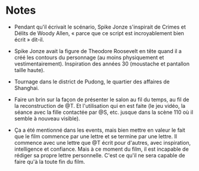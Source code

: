# Notes

* Pendant qu'il écrivait le scénario, Spike Jonze s'inspirait de Crimes et Délits de Woody Allen, « parce que ce script est incroyablement bien écrit » dit-il.

* Spike Jonze avait la figure de Theodore Roosevelt en tête quand il a créé les contours du personnage (au moins physiquement et vestimentairement). Inspiration des années 30 (moustache et pantallon taille haute).

* Tournage dans le district de Pudong, le quartier des affaires de Shanghai.

* Faire un brin sur la façon de présenter le salon au fil du temps, au fil de la reconstruction de @T. Et l'utilisation qui en est faite (le jeu vidéo, la séance avec la fille contactée par @S, etc. jusque dans la scène 110 où il semble à nouveau visible).

* Ça a été mentionné dans les events, mais bien mettre en valeur le fait que le film commence par une lettre et se termine par une lettre. Il commence avec une lettre que @T écrit pour d'autres, avec inspiration, intelligence et confiance. Mais à ce moment du film, il est incapable de rédiger sa propre lettre personnelle. C'est ce qu'il ne sera capable de faire qu'à la toute fin du film.